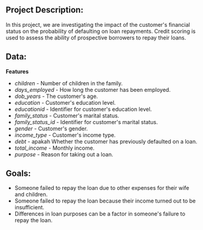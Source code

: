 ## Project Description:
In this project, we are investigating the impact of the customer's financial status on the probability of defaulting on loan repayments. Credit scoring is used to assess the ability of prospective borrowers to repay their loans.

## Data:
**Features**
- *children* - Number of children in the family.
- *days_employed* - How long the customer has been employed.
- *dob_years* - The customer's age.
- *education* - Customer's education level.
- *educationid* - Identifier for customer's education level.
- *family_status* - Customer's marital status.
- *family_status_id* - Identifier for customer's marital status.
- *gender* - Customer's gender.
- *income_type* - Customer's income type.
- *debt* - apakah Whether the customer has previously defaulted on a loan.
- *total_income* - Monthly income.
- *purpose* - Reason for taking out a loan.

## Goals:
- Someone failed to repay the loan due to other expenses for their wife and children.
- Someone failed to repay the loan because their income turned out to be insufficient.
- Differences in loan purposes can be a factor in someone's failure to repay the loan.

